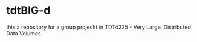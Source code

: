 # tdtBIG-d

this a repository for a group projeckt in TDT4225 - Very Large, Distributed Data Volumes

